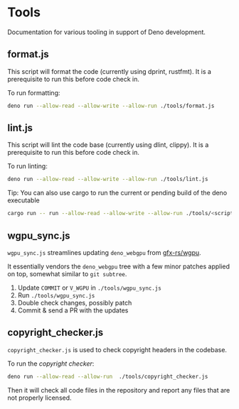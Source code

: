 # Tools

Documentation for various tooling in support of Deno development.

## format.js

This script will format the code (currently using dprint, rustfmt). It is a
prerequisite to run this before code check in.

To run formatting:

```sh
deno run --allow-read --allow-write --allow-run ./tools/format.js
```

## lint.js

This script will lint the code base (currently using dlint, clippy). It is a
prerequisite to run this before code check in.

To run linting:

```sh
deno run --allow-read --allow-write --allow-run ./tools/lint.js
```

Tip: You can also use cargo to run the current or pending build of the deno
executable

```sh
cargo run -- run --allow-read --allow-write --allow-run ./tools/<script>
```

## wgpu_sync.js

`wgpu_sync.js` streamlines updating `deno_webgpu` from
[gfx-rs/wgpu](https://github.com/gfx-rs/wgpu/).

It essentially vendors the `deno_webgpu` tree with a few minor patches applied
on top, somewhat similar to `git subtree`.

1. Update `COMMIT` or `V_WGPU` in `./tools/wgpu_sync.js`
2. Run `./tools/wgpu_sync.js`
3. Double check changes, possibly patch
4. Commit & send a PR with the updates

## copyright_checker.js

`copyright_checker.js` is used to check copyright headers in the codebase.

To run the _copyright checker_:

```sh
deno run --allow-read --allow-run  ./tools/copyright_checker.js
```

Then it will check all code files in the repository and report any files that
are not properly licensed.
